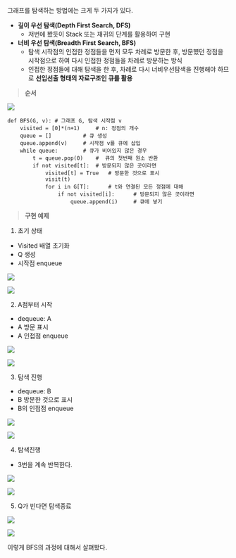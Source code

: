
그래프를 탐색하는 방법에는 크게 두 가지가 있다.

-   **깊이 우선 탐색(Depth First Search, DFS)**  
    -   저번에 봤듯이 Stack 또는 재귀의 단계를 활용하여 구현
-   **너비 우선 탐색(Breadth First Search, BFS)**
    -   탐색 시작점의 인접한 정점들을 먼저 모두 차례로 방문한 후, 방문헀던 정점을 시작점으로 하여 다시 인접한 정점들을 차례로 방문하는 방식
    -   인접한 정점들에 대해 탐색을 한 후, 차례로 다시 너비우선탐색을 진행해야 하므로 **선입선출 형태의 자료구조인 큐를 활용**

> **순서**

![](https://k.kakaocdn.net/dn/d1RkhS/btrKqEegceM/irzjiPZs25YkDaAE9LYKNK/img.png)

```
def BFS(G, v): # 그래프 G, 탐색 시작점 v
    visited = [0]*(n+1)		# n: 정점의 개수
    queue = [] 			# 큐 생성
    queue.append(v) 	# 시작점 v를 큐에 삽입
    while queue:		# 큐가 비어있지 않은 경우
    	t = queue.pop(0) 	#  큐의 첫번째 원소 반환
        if not visited[t]:	# 방문되지 않은 곳이라면
            visited[t] = True 	# 방문한 것으로 표시
            visit(t)
            for i in G[T]:		# t와 연결된 모든 정점에 대해
            	if not visited[i]: 		# 방문되지 않은 곳이라면
                	queue.append(i) 	# 큐에 넣기
```

> **구현 예제**

1. 초기 상태

-   Visited 배열 초기화
-   Q 생성
-   시작점 enqueue

![](https://k.kakaocdn.net/dn/zGgpi/btrKsPslmED/K9e6dcETs8bBZgGDFvh5u0/img.png)

![](https://k.kakaocdn.net/dn/cCE9xY/btrKqGiQHv2/cRBdjfp5m6YDXqQYQEkLYK/img.png)

2. A점부터 시작

-   dequeue: A
-   A 방문 표시
-   A 인접점 enqueue

![](https://k.kakaocdn.net/dn/AxxcW/btrKtAPsUUd/QsPVFC9lQLn7vpNjOdNkl1/img.png)

![](https://k.kakaocdn.net/dn/bNdUa9/btrKlTpZQv3/r1MiTlqKefLd4OmPAy8Hek/img.png)

3. 탐색 진행

-   dequeue: B
-   B 방문한 것으로 표시
-   B의 인접점 enqueue

![](https://k.kakaocdn.net/dn/Hx8CC/btrKpP8tH2Y/PgryXWJegwPHk2ARiATAlK/img.png)

![](https://k.kakaocdn.net/dn/R3XUP/btrKsFcoHyL/gfGYmJUBMUE1IHEk2lGFpK/img.png)

4. 탐색진행

-   3번을 계속 반복한다.

![](https://k.kakaocdn.net/dn/bIK04s/btrKq53IsqN/Zq8fGuqPcU5UnxPJS0Lmq1/img.png)

![](https://k.kakaocdn.net/dn/Lvdn3/btrKqGb3hGv/QkHUpPPNN9rmeRzNOLmqK0/img.png)

5. Q가 빈다면 탐색종료

![](https://k.kakaocdn.net/dn/bgA8wx/btrKp6vkSgU/hhTk7z2EiKS15mSUGibBBK/img.png)

![](https://k.kakaocdn.net/dn/u2n6d/btrKtAopjGJ/7iYJAxnIoOL4szHoD6gcL0/img.png)

이렇게 BFS의 과정에 대해서 살펴봤다.